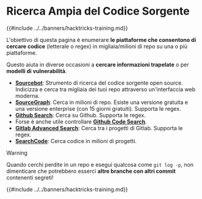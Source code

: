 # Ricerca Ampia del Codice Sorgente

{{#include ../../banners/hacktricks-training.md}}

L'obiettivo di questa pagina è enumerare **le piattaforme che consentono di cercare codice** (letterale o regex) in migliaia/milioni di repo su una o più piattaforme.

Questo aiuta in diverse occasioni a **cercare informazioni trapelate** o per **modelli di vulnerabilità**.

- [**Sourcebot**](https://www.sourcebot.dev/): Strumento di ricerca del codice sorgente open source. Indicizza e cerca tra migliaia dei tuoi repo attraverso un'interfaccia web moderna.
- [**SourceGraph**](https://sourcegraph.com/search): Cerca in milioni di repo. Esiste una versione gratuita e una versione enterprise (con 15 giorni gratuiti). Supporta le regex.
- [**Github Search**](https://github.com/search): Cerca su Github. Supporta le regex.
- Forse è anche utile controllare [**Github Code Search**](https://cs.github.com/).
- [**Gitlab Advanced Search**](https://docs.gitlab.com/ee/user/search/advanced_search.html): Cerca tra i progetti di Gitlab. Supporta le regex.
- [**SearchCode**](https://searchcode.com/): Cerca codice in milioni di progetti.

> [!WARNING]
> Quando cerchi perdite in un repo e esegui qualcosa come `git log -p`, non dimenticare che potrebbero esserci **altre branche con altri commit** contenenti segreti!

{{#include ../../banners/hacktricks-training.md}}
